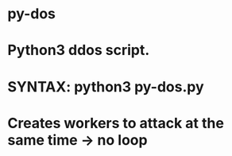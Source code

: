 # py-dos
# Python3 ddos script.
# SYNTAX: python3 py-dos.py <ip>
#
# Creates workers to attack at the same time -> no loop
